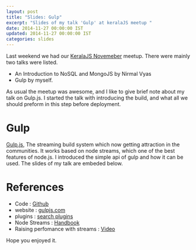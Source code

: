 ```yaml
---
layout: post
title: "Slides: Gulp"
excerpt: "Slides of my talk 'Gulp' at keralaJS meetup "
date: 2014-11-27 00:00:00 IST
updated: 2014-11-27 00:00:00 IST
categories: slides
---
```


Last weekend we had our [KeralaJS Novemeber](http://keralajs.org/2014/11/21/keralajs-meetup-november-2014) meetup. There were mainly two talks were listed. 

* An Introduction to NoSQL and MongoJS by Nirmal Vyas
* Gulp by myself.

As usual the meetup was awesome, and I like to give brief note about my talk on Gulp.js.
I started the talk with introducing the build, and what all we should preform in this step before deployment.

# Gulp

[Gulp.js](http://gulpjs.com/), The streaming build system which now getting attraction in the communities. It works based on node streams, which one of the best features of node.js. I introduced the simple api of gulp and how it can be used. The slides of my talk are embeded below.

<script async class="speakerdeck-embed" data-id="b77a6f4053c30132df953eb48fbcf7a8" data-ratio="1.29456384323641" src="//speakerdeck.com/assets/embed.js"></script>

# References

* Code : [Github](https://github.com/wearefractal/gulp)
* website : [gulpjs.com](http://gulpjs.com/)
* plugins : [search plugins](http://gulpjs.com/plugins)
* Node Streams : [Handbook](https://github.com/substack/stream-handbook/)
* Raising perfomance with streams : [Video](https://www.youtube.com/watch?v=QgEuZ52OZtU)

Hope you enjoyed it.  


